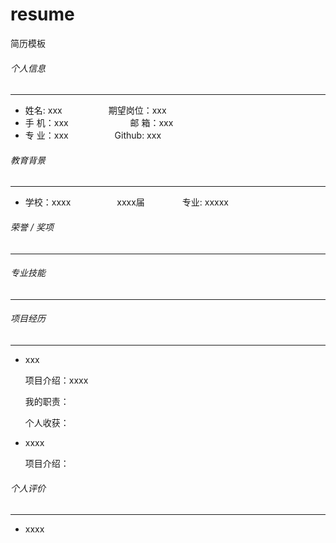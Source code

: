 # resume
简历模板


###### 个人信息 

----

* 姓名: xxx&emsp;&emsp;&emsp;&emsp;&emsp;                     期望岗位：xxx
* 手 机：xxx &emsp;&emsp;&emsp;&emsp;&emsp;&emsp;&ensp;       邮 箱：xxx
* 专 业：xxx&emsp;&emsp;&emsp;&emsp;&emsp;                    Github: xxx

###### 教育背景     

---

*  学校：xxxx &emsp;&emsp;&emsp;&emsp;&emsp;xxxx届&emsp;&emsp;&emsp;&emsp; 专业: xxxxx 

###### 荣誉 / 奖项

---


###### 专业技能

---


###### 项目经历

---

- xxx

  项目介绍：xxxx

  我的职责：
  
  个人收获：
  
- xxxx                    

  项目介绍：
###### 个人评价

---
* xxxx
